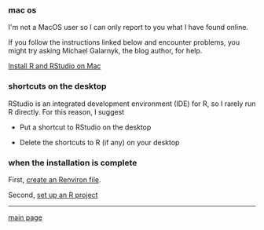 ### mac os

I'm not a MacOS user so I can only report to you what I have found online.

If you follow the instructions linked below and encounter problems, you might try asking Michael Galarnyk, the blog author, for help.

[Install R and RStudio on Mac](https://medium.com/@GalarnykMichael/install-r-and-rstudio-on-mac-e911606ce4f4)

### shortcuts on the desktop

RStudio is an integrated development environment (IDE) for R, so I rarely run R directly. For this reason, I suggest

-   Put a shortcut to RStudio on the desktop

-   Delete the shortcuts to R (if any) on your desktop

### when the installation is complete

First, [create an Renviron file](https://github.com/DSR-RHIT/install-R-and-RStudio/blob/master/pages/setup_Renviron.md).

Second, [set up an R project](https://github.com/DSR-RHIT/install-R-and-RStudio/blob/master/pages/setup_R_project.md)

------------------------------------------------------------------------

[main page](../README.md)
